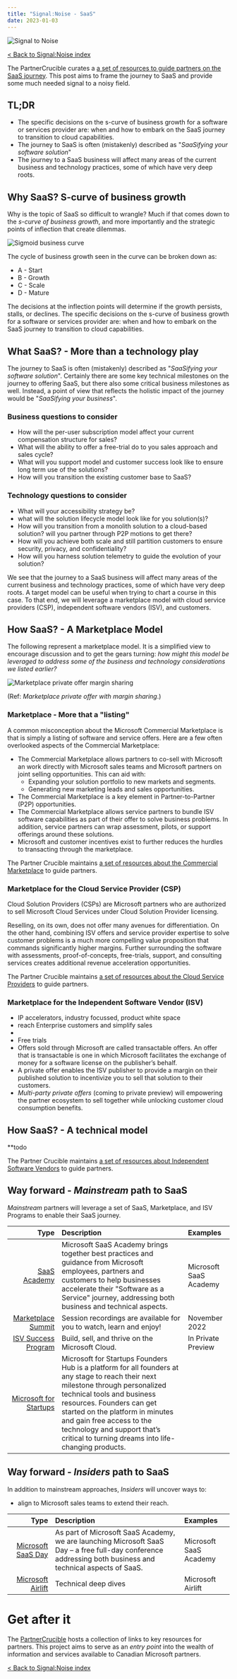 ```yaml
---
title: "Signal:Noise - SaaS"
date: 2023-01-03
---
```


![Signal to Noise](/PartnerCrucible/Library/signaltonoise-saasjounrey.png)


[< Back to Signal:Noise index](/PartnerCrucible/SignaltoNoise)

The PartnerCrucible curates a [a set of resources to guide  partners on the SaaS journey](/PartnerCrucible/SaaS). This post aims to frame the journey to SaaS and provide some much needed signal to a noisy field.

## TL;DR

* The specific decisions on the s-curve of business growth for a software or services provider are: when and how to embark on the SaaS journey to transition to cloud capabilities.
* The journey to SaaS is often (mistakenly) described as  "*SaaSifying your software solution*"
* The journey to a SaaS business will affect many areas of the current business and technology practices, some of which have very deep roots.
  

## Why SaaS? S-curve of business growth

Why is the topic of SaaS so difficult to wrangle? Much if that comes down to the *s-curve of business growth*, and more importantly and the strategic points of inflection that create dilemmas. 

![Sigmoid business curve](/PartnerCrucible/Library/sigmoid.jpg)

The cycle of business growth seen in the curve can be broken down as: 
* A - Start
* B - Growth 
* C - Scale
* D - Mature

The decisions at the inflection points will determine if the growth persists, stalls, or declines. The specific decisions on the s-curve of business growth for a software or services provider are: when and how to embark on the SaaS journey to transition to cloud capabilities.

## What SaaS? - More than a technology play

The journey to SaaS is often (mistakenly) described as  "*SaaSifying your software solution*". Certainly there are some key technical milestones on the journey to offering SaaS, but there also some critical business milestones as well. Instead, a point of view that reflects the holistic impact of the journey would be "*SaaSifying your business*".

### Business questions to consider
- How will the per-user subscription model affect your current compensation structure for sales? 
- What will the ability to offer a free-trial do to you sales approach and sales cycle? 
- What will you support model and customer success look like to ensure long term use of the solutions?
- How will you transition the existing customer base to SaaS?

### Technology questions to consider
- What will your accessibility strategy be?
- what will the solution lifecycle model look like for you solution(s)?
- How will you transition from a monolith solution to a cloud-based solution? will you partner through P2P motions to get there?
- How will you achieve both scale and still partition customers to ensure security, privacy, and confidentiality?
- How will you harness solution telemetry to guide the evolution of your solution?

We see that the journey to a SaaS business will affect many areas of the current business and technology practices, some of which have very deep roots. A target model can be useful when trying to chart a course in this case. To that end, we will leverage a marketplace model with cloud service providers (CSP), independent software vendors (ISV), and customers. 

## How SaaS? - A Marketplace Model

The following represent a marketplace model. It is a simplified view to encourage discussion and to get the gears turning: *how might this model be leveraged to address some of the business and technology considerations we listed earlier?*

![Marketplace private offer margin sharing](/PartnerCrucible/Library/marketplaceprivateoffermarginsharing.png)

(Ref: *Marketplace private offer with margin sharing*.)
### Marketplace - More that a "listing"

A common misconception about the Microsoft Commercial Marketplace is that is simply a listing of software and service offers. Here are a few often overlooked aspects of the Commercial Marketplace:

* The Commercial Marketplace allows partners to co-sell with Microsoft an work directly with Microsoft sales teams and Microsoft partners on joint selling opportunities. This can aid with:
    * Expanding your solution portfolio to new markets and segments.
    * Generating new marketing leads and sales opportunities.
* The Commercial Marketplace is a key element in Partner-to-Partner (P2P) opportunities.
* The Commercial Marketplace allows  service partners to bundle ISV software capabilities as part of their offer to solve business problems. In addition, service partners can wrap assessment, pilots, or support offerings around these solutions.
* Microsoft and customer incentives exist to further reduces the hurdles to transacting through the marketplace.


The Partner Crucible maintains [a set of resources about the Commercial Marketplace](\PartnerCrucible\CommercialMarketplaceOffers) to guide partners.

### Marketplace for the Cloud Service Provider (CSP)

Cloud Solution Providers (CSPs) are Microsoft partners who are authorized to sell Microsoft Cloud Services under Cloud Solution Provider licensing.

Reselling, on its own, does not offer many avenues for differentiation. On the other hand, combining ISV offers and service provider expertise to solve customer problems is a much more compelling value proposition that commands significantly higher margins. Further surrounding the software with assessments, proof-of-concepts, free-trials, support, and consulting services creates additional revenue acceleration opportunities.

The Partner Crucible maintains [a set of resources about the Cloud Service Providers](\PartnerCrucible\CSP) to guide partners.

### Marketplace for the Independent Software Vendor (ISV)

* IP accelerators, industry focussed, product white space
* reach Enterprise customers and simplify sales
* 
* Free trials
* Offers sold through Microsoft are called transactable offers. An offer that is transactable is one in which Microsoft facilitates the exchange of money for a software license on the publisher’s behalf. 
* A private offer enables the ISV publisher to provide a margin on their published solution to incentivize you to sell that solution to their customers. 
* *Multi-party private offers* (coming to private preview) will empowering the partner ecosystem to sell together while unlocking customer cloud consumption benefits.

## How SaaS? - A technical model

**todo

The Partner Crucible maintains [a set of resources about Independent Software Vendors](\PartnerCrucible\ISV) to guide partners.

## Way forward - *Mainstream* path to SaaS

 *Mainstream* partners will leverage a set of SaaS, Marketplace, and ISV Programs to enable their SaaS journey.

Type | Description | Examples
-----: | :------ | :-------
[SaaS Academy](https://www.microsoft.com/en-us/saas-academy/main) | Microsoft SaaS Academy brings together best practices and guidance from Microsoft employees, partners and customers to help businesses accelerate their "Software as a Service" journey, addressing both business and technical aspects. | Microsoft SaaS Academy
[Marketplace Summit](https://marketplacesummit.microsoft.com/)| Session recordings are available for you to watch, learn and enjoy! | November 2022
[ISV Success Program](https://www.microsoft.com/en-us/isv) | Build, sell, and thrive on the Microsoft Cloud.| In Private Preview
[Microsoft for Startups](https://foundershub.startups.microsoft.com/signup) | Microsoft for Startups Founders Hub is a platform for all founders at any stage to reach their next milestone through personalized technical tools and business resources. Founders can get started on the platform in minutes and gain free access to the technology and support that’s critical to turning dreams into life-changing products. | 

## Way forward - *Insiders* path to SaaS

In addition to mainstream approaches, *Insiders* will uncover ways to: 
* align to Microsoft sales teams to extend their reach. 

Type | Description | Examples
-----: | :------ | :-------
[Microsoft SaaS Day](https://info.microsoft.com/WE-ISV-CATALOG-FY23-10Oct-13-Microsoft-SaaS-Day-SRDEM125074_Catalog-Display-Page.html) | As part of Microsoft SaaS Academy, we are launching Microsoft SaaS Day – a free full-day conference addressing both business and technical aspects of SaaS. | Microsoft SaaS Academy
[Microsoft Airlift](https://airlift.microsoft.com/) | Technical deep dives | Microsoft Airlift

# Get after it

The [PartnerCrucible](https://lagimik.github.io/PartnerCrucible/) hosts a collection of links to key resources for partners. This project aims to serve as an *entry point* into the wealth of information and services available to Canadian Microsoft partners.

[< Back to Signal:Noise index](/PartnerCrucible/SignaltoNoise)
